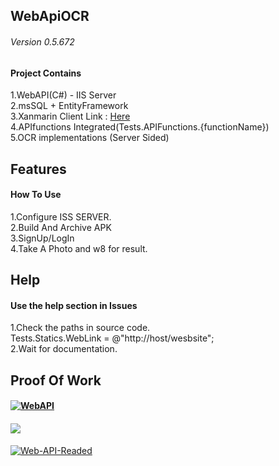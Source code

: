 <h2> WebApiOCR </h2>
<h6>Version 0.5.672</h6>
  <h4>Project Contains</h4>
  1.WebAPI(C#) - IIS Server<br>
  2.msSQL + EntityFramework<br>
  3.Xanmarin Client Link : <a href="https://github.com/C0X3D/bcserv-MobileApp">Here</a><br>
  4.APIfunctions Integrated(Tests.APIFunctions.{functionName})<br>
  5.OCR implementations (Server Sided)<br>
  
<h2>Features</h2>
  <h4>How To Use</h4>
  1.Configure ISS SERVER.<br>
  2.Build And Archive APK<br>
  3.SignUp/LogIn <br>
  4.Take A Photo and w8 for result.<br>
  
  <h2>Help</h2>
  <h4>Use the help section in Issues</h4>
  1.Check the paths in source code.<br>
        Tests.Statics.WebLink = @"http://host/wesbsite";<br>
  2.Wait for documentation.<br>
  
  <h2>Proof Of Work</h2>
  <h4><a href="https://ibb.co/hLKkjF8"><img src="https://i.ibb.co/7jGH5ty/WebAPI.png" tag="Check More" alt="WebAPI" border="0"></a></h4>
   <h4><a href="https://ibb.co/FYQw0gS"><img src="https://i.ibb.co/LgTtJnL/Whats-App-Image-2019-09-19-at-09-33-24.jpg" border="0"></a></h4>
   <a href="https://ibb.co/x5GDhpG"><img src="https://i.ibb.co/HgYV7WY/Web-API-Readed.png" alt="Web-API-Readed" border="0"></a>
